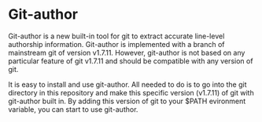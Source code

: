 Git-author
==========

Git-author is a new built-in tool for git to extract accurate line-level authorship information. Git-author is implemented with a branch of mainstream git of version v1.7.11. However, git-author is not based on any particular feature of git v1.7.11 and should be compatible with any version of git.

It is easy to install and use git-author. All needed to do is to go into the git directory in this repository and make this specific version (v1.7.11) of git with git-author built in. By adding this version of git to your $PATH evironment variable, you can start to use git-author.
